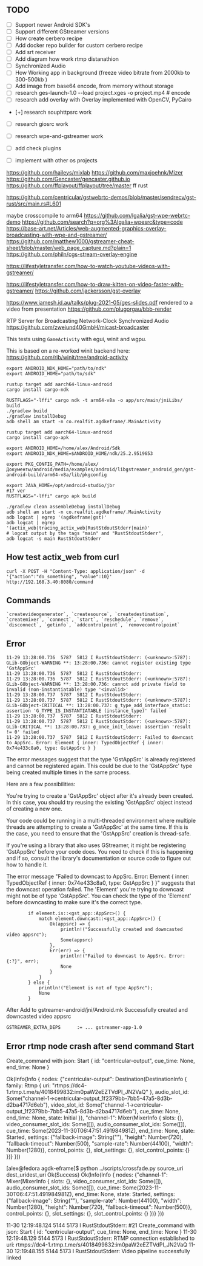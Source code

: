 ## TODO

- [ ] Support newer Android SDK's
- [ ] Support different GStreamer versions
- [ ] How create cerbero recipe
- [ ] Add docker repo builder for custom cerbero recipe
- [ ] Add srt receiver
- [ ] Add diagram how work rtmp distanathion
- [ ] Synchronized Audio
- [ ] How Working app in background (freeze video bitrate from 2000kb to 300-500kb )
- [ ] Add image from base64 encode, from memory without storage
- [ ] research ges-launch-1.0 --load project.xges -o project.mp4 # encode
- [ ] research add overlay with Overlay implemented with OpenCV, PyCairo
- [+] research souphttpsrc work
- [ ] research giosrc work

- [ ] research wpe-and-gstreamer work

- [ ] add check plugins

- [ ] implement with other os projects  

https://github.com/haileys/mixlab
https://github.com/maxjoehnk/Mizer
https://github.com/Gencaster/gencaster.github.io
https://github.com/ffplayout/ffplayout/tree/master ff rust


https://github.com/centricular/gstwebrtc-demos/blob/master/sendrecv/gst-rust/src/main.rs#L601

maybe crosscompile to arm64
https://github.com/Igalia/gst-wpe-webrtc-demo
https://github.com/search?q=org%3AIgalia+wpesrc&type=code
https://base-art.net/Articles/web-augmented-graphics-overlay-broadcasting-with-wpe-and-gstreamer/
https://github.com/matthew1000/gstreamer-cheat-sheet/blob/master/web_page_capture.md?plain=1
https://github.com/philn/cgs-stream-overlay-engine

https://lifestyletransfer.com/how-to-watch-youtube-videos-with-gstreamer/


https://lifestyletransfer.com/how-to-draw-kitten-on-video-faster-with-gstreamer/
https://github.com/jackersson/gst-overlay

https://www.jamesh.id.au/talks/plug-2021-05/ges-slides.pdf
rendered to a video from presentation
https://github.com/plugorgau/bbb-render

 RTP Server for Broadcasting Network-Clock Synchronized Audio
https://github.com/zweiund40GmbH/micast-broadcaster

This tests using `GameActivity` with egui, winit and wgpu.

This is based on a re-worked winit backend here:
https://github.com/rib/winit/tree/android-activity

```
export ANDROID_NDK_HOME="path/to/ndk"
export ANDROID_HOME="path/to/sdk"

rustup target add aarch64-linux-android
cargo install cargo-ndk

RUSTFLAGS="-lffi" cargo ndk -t arm64-v8a -o app/src/main/jniLibs/ build
./gradlew build
./gradlew installDebug
adb shell am start -n co.realfit.agdkeframe/.MainActivity
```
```
rustup target add aarch64-linux-android
cargo install cargo-apk

export ANDROID_HOME=/home/alex/Android/Sdk
export ANDROID_NDK_HOME=$ANDROID_HOME/ndk/25.2.9519653

export PKG_CONFIG_PATH=/home/alex/Документы/android/media/examples/android/libgstreamer_android_gen/gst-android-build/arm64-v8a/lib/pkgconfig

export JAVA_HOME=/opt/android-studio/jbr
#17 ver
RUSTFLAGS="-lffi" cargo apk build

./gradlew clean assembleDebug installDebug
adb shell am start -n co.realfit.agdkeframe/.MainActivity
adb logcat | egrep '(agdkeframe|gst)'
adb logcat | egrep '(actix_web|tracing_actix_web|RustStdoutStderr|main)'
# logcat output by the tags "main" and "RustStdoutStderr",
adb logcat -s main RustStdoutStderr
```

## How test actix_web from curl

```
curl -X POST -H "Content-Type: application/json" -d '{"action":"do_something", "value":10}' http://192.168.3.40:8080/command

```
## Commands

```
`createvideogenerator`, `createsource`, `createdestination`, `createmixer`, `connect`, `start`, `reschedule`, `remove`, `disconnect`, `getinfo`, `addcontrolpoint`, `removecontrolpoint`
```

## Error

```
11-29 13:28:00.736  5787  5812 I RustStdoutStderr: (<unknown>:5787): GLib-GObject-WARNING **: 13:28:00.736: cannot register existing type 'GstAppSrc'
11-29 13:28:00.736  5787  5812 I RustStdoutStderr: 
11-29 13:28:00.736  5787  5812 I RustStdoutStderr: (<unknown>:5787): GLib-GObject-WARNING **: 13:28:00.736: cannot add private field to invalid (non-instantiatable) type '<invalid>'
11-29 13:28:00.737  5787  5812 I RustStdoutStderr: 
11-29 13:28:00.737  5787  5812 I RustStdoutStderr: (<unknown>:5787): GLib-GObject-CRITICAL **: 13:28:00.737: g_type_add_interface_static: assertion 'G_TYPE_IS_INSTANTIATABLE (instance_type)' failed
11-29 13:28:00.737  5787  5812 I RustStdoutStderr: 
11-29 13:28:00.737  5787  5812 I RustStdoutStderr: (<unknown>:5787): GLib-CRITICAL **: 13:28:00.737: g_once_init_leave: assertion 'result != 0' failed
11-29 13:28:00.737  5787  5812 I RustStdoutStderr: Failed to downcast to AppSrc. Error: Element { inner: TypedObjectRef { inner: 0x74e433c8a0, type: GstAppSrc } }
```
The error messages suggest that the type 'GstAppSrc' is already registered and cannot be registered again. This could be due to the 'GstAppSrc' type being created multiple times in the same process.

Here are a few possibilities:

You're trying to create a 'GstAppSrc' object after it's already been created. In this case, you should try reusing the existing 'GstAppSrc' object instead of creating a new one.

Your code could be running in a multi-threaded environment where multiple threads are attempting to create a 'GstAppSrc' at the same time. If this is the case, you need to ensure that the 'GstAppSrc' creation is thread-safe.

If you're using a library that also uses GStreamer, it might be registering 'GstAppSrc' before your code does. You need to check if this is happening and if so, consult the library's documentation or source code to figure out how to handle it.

The error message "Failed to downcast to AppSrc. Error: Element { inner: TypedObjectRef { inner: 0x74e433c8a0, type: GstAppSrc } }" suggests that the downcast operation failed. The 'Element' you're trying to downcast might not be of type 'GstAppSrc'. You can check the type of the 'Element' before downcasting to make sure it's the correct type.

```
        if element.is::<gst_app::AppSrc>() {
            match element.downcast::<gst_app::AppSrc>() {
                Ok(appsrc) => {
                    println!("Successfully created and downcasted video appsrc");
                    Some(appsrc)
                },
                Err(err) => {
                    println!("Failed to downcast to AppSrc. Error: {:?}", err);
                    None
                }
            }
        } else {
            println!("Element is not of type AppSrc");
            None
        }
```
After Add to gstreamer-android/jni/Android.mk 
Successfully created and downcasted video appsrc

```
GSTREAMER_EXTRA_DEPS      := ... gstreamer-app-1.0
```

## Error rtmp node crash after send command Start

Create_command with json: Start { id: "centricular-output", cue_time: None, end_time: None }

Ok(Info(Info { nodes: {"centricular-output": Destination(DestinationInfo { family: Rtmp { uri: "rtmps://dc4-1.rtmp.t.me/s/4018499832:im0paW2eEZTVdPI_JN2VaQ" }, audio_slot_id: Some("channel-1->centricular-output_1f2379bb-7bb5-47a5-8d3b-d2ba4717d6eb"), video_slot_id: Some("channel-1->centricular-output_1f2379bb-7bb5-47a5-8d3b-d2ba4717d6eb"), cue_time: None, end_time: None, state: Initial }), "channel-1": Mixer(MixerInfo { slots: {}, video_consumer_slot_ids: Some([]), audio_consumer_slot_ids: Some([]), cue_time: Some(2023-11-30T06:47:51.491984981Z), end_time: None, state: Started, settings: {"fallback-image": String(""), "height": Number(720), "fallback-timeout": Number(500), "sample-rate": Number(44100), "width": Number(1280)}, control_points: {}, slot_settings: {}, slot_control_points: {} })} }))

[alex@fedora agdk-eframe]$ python ../scripts/crossfade.py source_uri dest_uridest_uri
Ok(Success)
Ok(Info(Info { nodes: {"channel-1": Mixer(MixerInfo { slots: {}, video_consumer_slot_ids: Some([]), audio_consumer_slot_ids: Some([]), cue_time: Some(2023-11-30T06:47:51.491984981Z), end_time: None, state: Started, settings: {"fallback-image": String(""), "sample-rate": Number(44100), "width": Number(1280), "height": Number(720), "fallback-timeout": Number(500)}, control_points: {}, slot_settings: {}, slot_control_points: {} })} }))

11-30 12:19:48.124  5144  5173 I RustStdoutStderr: #21 Create_command with json: Start { id: "centricular-output", cue_time: None, end_time: None }
11-30 12:19:48.129  5144  5173 I RustStdoutStderr: RTMP connection established to uri: rtmps://dc4-1.rtmp.t.me/s/4018499832:im0paW2eEZTVdPI_JN2VaQ
11-30 12:19:48.155  5144  5173 I RustStdoutStderr: Video pipeline successfully linked